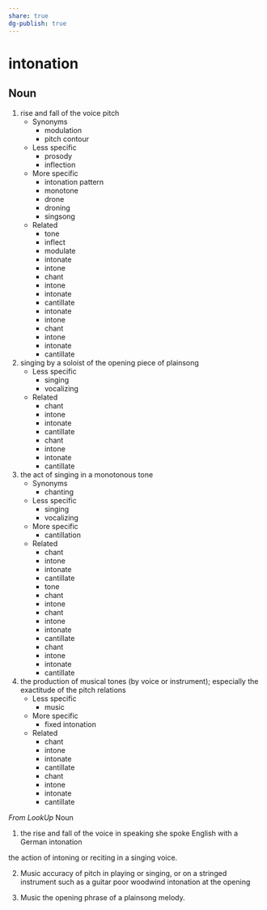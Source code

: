 ```yaml
---
share: true
dg-publish: true
---
```

# intonation


## Noun

1. rise and fall of the voice pitch
	- Synonyms
		- modulation
		- pitch contour
	- Less specific
		- prosody
		- inflection
	- More specific
		- intonation pattern
		- monotone
		- drone
		- droning
		- singsong
	- Related
		- tone
		- inflect
		- modulate
		- intonate
		- intone
		- chant
		- intone
		- intonate
		- cantillate
		- intonate
		- intone
		- chant
		- intone
		- intonate
		- cantillate
2. singing by a soloist of the opening piece of plainsong
	- Less specific
		- singing
		- vocalizing
	- Related
		- chant
		- intone
		- intonate
		- cantillate
		- chant
		- intone
		- intonate
		- cantillate
3. the act of singing in a monotonous tone
	- Synonyms
		- chanting
	- Less specific
		- singing
		- vocalizing
	- More specific
		- cantillation
	- Related
		- chant
		- intone
		- intonate
		- cantillate
		- tone
		- chant
		- intone
		- chant
		- intone
		- intonate
		- cantillate
		- chant
		- intone
		- intonate
		- cantillate
4. the production of musical tones (by voice or instrument); especially the exactitude of the pitch relations
	- Less specific
		- music
	- More specific
		- fixed intonation
	- Related
		- chant
		- intone
		- intonate
		- cantillate
		- chant
		- intone
		- intonate
		- cantillate

*From LookUp*
Noun
1.	the rise and fall of the voice in speaking
she spoke English with a German intonation

the action of intoning or reciting in a singing voice.

2.	Music accuracy of pitch in playing or singing, or on a stringed instrument such as a guitar
poor woodwind intonation at the opening

3.	Music the opening phrase of a plainsong melody.